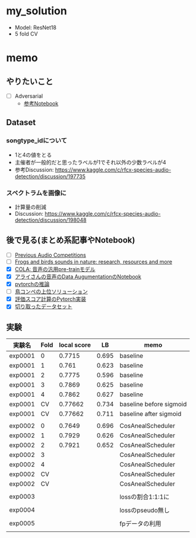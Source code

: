 # my_solution
- Model: ResNet18
- 5 fold CV

# memo

## やりたいこと
- [ ] Adversarial
  - [参考Notebook](https://www.kaggle.com/tunguz/adversarial-rainforest)

## Dataset
### songtype_idについて
- 1と4の値をとる
- 主催者が一般的だと思ったラベルが1でそれ以外の少数ラベルが4
- 参考Discussion: https://www.kaggle.com/c/rfcx-species-audio-detection/discussion/197735

### スペクトラムを画像に
- 計算量の削減
- Discussion: https://www.kaggle.com/c/rfcx-species-audio-detection/discussion/198048

## 後で見る(まとめ系記事やNotebook)
- [ ] [Previous Audio Competitions](https://www.kaggle.com/c/rfcx-species-audio-detection/discussion/197737)
- [ ] [Frogs and birds sounds in nature: research, resources and more](https://www.kaggle.com/c/rfcx-species-audio-detection/discussion/197751)
- [x] [COLA: 音声の汎用pre-trainモデル](https://www.kaggle.com/c/rfcx-species-audio-detection/discussion/197805)
- [x] [アライさんの音声のData AugumentationのNotebook](https://www.kaggle.com/hidehisaarai1213/rfcx-audio-data-augmentation-japanese-english)
- [x] [pytorchの推論](https://www.kaggle.com/kneroma/inference-resnest-rfcx-audio-detection)
- [ ] [鳥コンペの上位ソリューション](https://www.kaggle.com/c/rfcx-species-audio-detection/discussion/197873)
- [x] [評価スコア計算のPytorch実装](https://www.kaggle.com/c/rfcx-species-audio-detection/discussion/198418)
- [x] [切り取ったデータセット](https://www.kaggle.com/c/rfcx-species-audio-detection/discussion/199025)

## 実験

|実験名|Fold|local score|LB|memo|
|--|--|--|--|--|
|exp0001|0|0.7715|0.695|baseline|
|exp0001|1|0.761|0.623|baseline|
|exp0001|2|0.7775|0.596|baseline|
|exp0001|3|0.7869|0.625|baseline|
|exp0001|4|0.7862|0.627|baseline|
|exp0001|CV|0.77662|0.734|baseline before sigmoid|
|exp0001|CV|0.77662|0.711|baseline after sigmoid|
||||||
|exp0002|0|0.7649|0.696|CosAnealScheduler|
|exp0002|1|0.7929|0.626|CosAnealScheduler|
|exp0002|2|0.7921|0.652|CosAnealScheduler|
|exp0002|3|||CosAnealScheduler|
|exp0002|4|||CosAnealScheduler|
|exp0002|CV|||CosAnealScheduler|
|exp0002|CV|||CosAnealScheduler|
||||||
|exp0003||||lossの割合1:1:1に|
||||||
|exp0004||||lossのpseudo無し|
||||||
|exp0005||||fpデータの利用|
||||||


